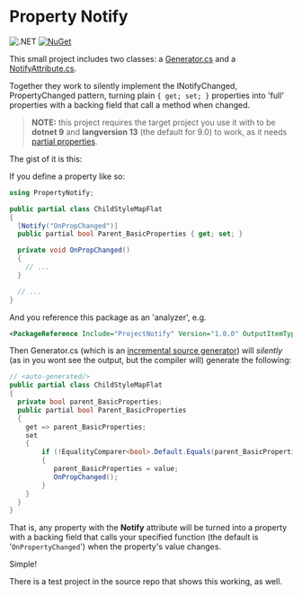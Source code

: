 # Property Notify

![.NET](https://github.com/ChrisPritchard/PropertyNotify/actions/workflows/dotnet.yml/badge.svg) [![NuGet](https://img.shields.io/nuget/v/PropertyNotify.svg)](https://www.nuget.org/packages/PropertyNotify/)

This small project includes two classes: a [Generator.cs](./PropertyNotify/Generator.cs) and a [NotifyAttribute.cs](./PropertyNotify/NotifyAttribute.cs).

Together they work to silently implement the INotifyChanged, PropertyChanged pattern, turning plain `{ get; set; }` properties into 'full' properties with a backing field that call a method when changed.

> **NOTE:** this project requires the target project you use it with to be  **dotnet 9** and **langversion 13** (the default for 9.0) to work, as it needs [partial properties](https://learn.microsoft.com/en-us/dotnet/csharp/language-reference/proposals/csharp-13.0/partial-properties).

The gist of it is this:

If you define a property like so:

```c#
using PropertyNotify;

public partial class ChildStyleMapFlat
{
  [Notify("OnPropChanged")]
  public partial bool Parent_BasicProperties { get; set; }

  private void OnPropChanged() 
  {
    // ...
  }

  // ...
}
```

And you reference this package as an 'analyzer', e.g.

```xml
<PackageReference Include="ProjectNotify" Version="1.0.0" OutputItemType="Analyzer" />
```

Then Generator.cs (which is an [incremental source generator](https://github.com/dotnet/roslyn/blob/main/docs/features/incremental-generators.cookbook.md)) will *silently* (as in you wont see the output, but the compiler will) generate the following:

```c#
// <auto-generated/>
public partial class ChildStyleMapFlat
{
  private bool parent_BasicProperties;
  public partial bool Parent_BasicProperties
  {
    get => parent_BasicProperties;
    set 
    {
        if (!EqualityComparer<bool>.Default.Equals(parent_BasicProperties, value))
        {
           parent_BasicProperties = value;
           OnPropChanged();
        }
    }
  }
}
```

That is, any property with the **Notify** attribute will be turned into a property with a backing field that calls your specified function (the default is '`OnPropertyChanged`') when the property's value changes.

Simple!

There is a test project in the source repo that shows this working, as well.
